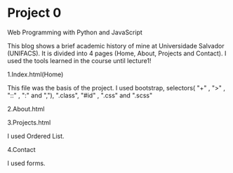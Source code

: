 # Project 0

Web Programming with Python and JavaScript

This blog shows a brief academic history of mine at Universidade Salvador (UNIFACS). It is divided into 4 pages (Home, About, Projects and Contact). I used the tools learned in the course until lecture1!

1.Index.html(Home)

 This file was the basis of the project. I used bootstrap, selectors( "+" , ">" , "::" , ":" and ","), ".class", "#id" , ".css" and ".scss"

2.About.html

3.Projects.html

 I used Ordered List.
 
4.Contact

 I used forms.
